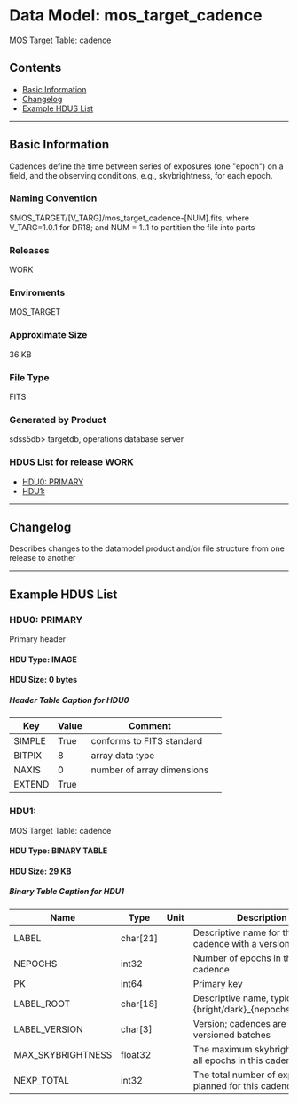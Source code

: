 # Data Model: mos_target_cadence


MOS Target Table: cadence


## Contents
- [Basic Information](#basic-information)
- [Changelog](#changelog)
- [Example HDUS List](#example-hdus-list)

---

## Basic Information
Cadences define the time between series of exposures (one "epoch") on a field, and the observing conditions, e.g., skybrightness, for each epoch.

### Naming Convention
$MOS_TARGET/[V_TARG]/mos_target_cadence-[NUM].fits, where V_TARG=1.0.1 for DR18; and NUM = 1..1 to partition the file into parts

### Releases
WORK

### Enviroments
MOS_TARGET

### Approximate Size
36 KB

### File Type
FITS

### Generated by Product
sdss5db> targetdb, operations database server

### HDUS List for release WORK
  - [HDU0: PRIMARY](#hdu0-primary)
  - [HDU1: ](#hdu1-)

---

## Changelog
Describes changes to the datamodel product and/or file structure from one release to another

---
## Example HDUS List

### HDU0: PRIMARY
Primary header

#### HDU Type: IMAGE
#### HDU Size:  0 bytes

##### Header Table Caption for HDU0
Key | Value | Comment | |
| --- | --- | --- | --- |
| SIMPLE | True | conforms to FITS standard |
| BITPIX | 8 | array data type |
| NAXIS | 0 | number of array dimensions |
| EXTEND | True |  |



### HDU1: 
MOS Target Table: cadence

#### HDU Type: BINARY TABLE
#### HDU Size:  29 KB

##### Binary Table Caption for HDU1
Name | Type | Unit | Description |
| --- | --- | --- | --- |
 | LABEL | char[21] |  | Descriptive name for the cadence with a version |
 | NEPOCHS | int32 |  | Number of epochs in the cadence |
 | PK | int64 |  | Primary key |
 | LABEL_ROOT | char[18] |  | Descriptive name, typically {bright/dark}_{nepochs}x{nexps} |
 | LABEL_VERSION | char[3] |  | Version; cadences are added in versioned batches |
 | MAX_SKYBRIGHTNESS | float32 |  | The maximum skybrightness for all epochs in this cadence |
 | NEXP_TOTAL | int32 |  | The total number of exposures planned for this cadence |


